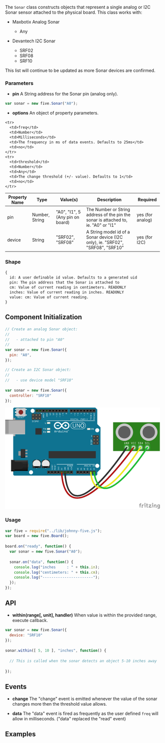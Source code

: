 The `Sonar` class constructs objects that represent a single analog or I2C Sonar sensor attached to the physical board. This class works with: 

- Maxbotix Analog Sonar 
  - Any

- Devantech I2C Sonar
  - SRF02
  - SRF08
  - SRF10


This list will continue to be updated as more Sonar devices are confirmed.

### Parameters


- **pin** A String address for the Sonar pin (analog only).
```js
var sonar = new five.Sonar("A0");
```



- **options** An object of property parameters.
<table>
  <thead>
    <tr>
      <th>Property Name</th>
      <th>Type</th>
      <th>Value(s)</th>
      <th>Description</th>
      <th>Required</th>
    </tr>
  </thead>
  <tbody>
    <tr>
      <td>pin</td>
      <td>Number, String</td>
      <td>"A0", "I1", 5 (Any pin on board)</td>
      <td>The Number or String address of the pin the sonar is attached to, ie. "A0" or "I1"</td>
      <td>yes (for analog)</td>
    </tr>
    <tr>
      <td>device</td>
      <td>String</td>
      <td>"SRF02", "SRF08"</td>
      <td>A String model id of a Sonar device (I2C only), ie. "SRF02", "SRF08", "SRF10"</td>
      <td>yes (for I2C)</td>
    </tr>

    <tr>
      <td>freq</td>
      <td>Number</td>
      <td>Milliseconds</td>
      <td>The frequency in ms of data events. Defaults to 25ms</td>
      <td>no</td>
    </tr>
    <tr>
      <td>threshold</td>
      <td>Number</td>
      <td>Any</td>
      <td>The change threshold (+/- value). Defaults to 1</td>
      <td>no</td>
    </tr>
  </tbody>
</table>




### Shape

```
{ 
  id: A user definable id value. Defaults to a generated uid
  pin: The pin address that the Sonar is attached to
  cm: Value of current reading in centimeters. READONLY
  inches: Value of current reading in inches. READONLY
  value: cm: Value of current reading.
}
```

## Component Initialization

```js
// Create an analog Sonar object:
// 
//   - attached to pin "A0"
//
var sonar = new five.Sonar({
  pin: "A0", 
});
```





```js
// Create an I2C Sonar object:
// 
//   - use device model "SRF10"

var sonar = new five.Sonar({
  controller: "SRF10"
});
```

![Sonar I2C](https://github.com/rwaldron/johnny-five/raw/master/docs/breadboard/sonar-srf10.png)


### Usage
```js
var five = require("../lib/johnny-five.js");
var board = new five.Board();

board.on("ready", function() {
  var sonar = new five.Sonar("A0");

  sonar.on("data", function() {
    console.log("inches     : " + this.in);
    console.log("centimeters: " + this.cm);
    console.log("-----------------------");
  });
});

```


## API

- **within(range[, unit], handler)** When value is within the provided range, execute callback. 
```js
var sonar = new five.Sonar({
  device: "SRF10"
});

sonar.within([ 5, 10 ], "inches", function() {
  
  // This is called when the sonar detects an object 5-10 inches away

});

```

## Events

- **change** The "change" event is emitted whenever the value of the sonar changes more then the threshold value allows.

- **data** The "data" event is fired as frequently as the user defined `freq` will allow in milliseconds. ("data" replaced the "read" event)

## Examples

